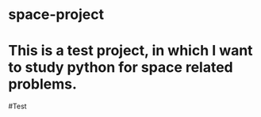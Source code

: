 # space-project
# This is a test project, in which I want to study python for space related problems.
#Test